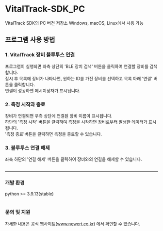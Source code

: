 # VitalTrack-SDK_PC
VitalTrack SDK의 PC 버전 저장소
Windows, macOS, Linux에서 사용 가능

## 프로그램 사용 방법

### 1. VitalTrack 장비 블루투스 연결
프로그램이 실행되면 좌측 상단의 'BLE 장치 검색' 버튼을 클릭하여 연결할 장비를 검색합니다.</br>
잠시 후 목록에 장비가 나타나면, 원하는 ID를 가진 장비를 선택하고 목록 아래 '연결' 버튼을 클릭합니다.</br>
연결이 성공하면 메시지상자가 표시됩니다.

### 2. 측정 시작과 종료
장비가 연결되면 우측 상단에 연결된 장비 이름이 표시됩니다.</br>
하단의 '측정 시작' 버튼을 클릭하여 측정을 시작하면 장비로부터 발생한 데이터가 표시됩니다.</br>
'측정 종료'버튼을 클릭하면 측정을 종료할 수 있습니다.</br>

### 3. 블루투스 연결 해제
좌측 하단의 '연결 해제' 버튼을 클릭하여 장비와의 연결을 해제할 수 있습니다.
</br>
</br>

---
### 개발 환경
python >= 3.9.13(stable)
</br>
</br>
### 문의 및 지원
자세한 내용은 공식 웹사이트(www.newert.co.kr) 에서 확인할 수 있습니다.
